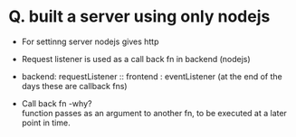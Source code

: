 # Q. built a server using only nodejs 

- For settinng server nodejs gives http

- Request listener is used as a call back fn in backend (nodejs)

- backend: requestListener  :: frontend : eventListener (at the end of the days these are callback fns)

- Call back fn -why? <br>
function passes as an argument to another fn, to be executed at a later point in time.